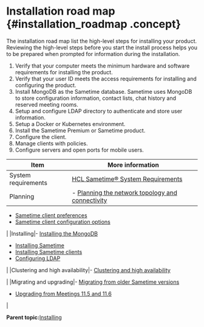 # Installation road map {#installation_roadmap .concept}

The installation road map list the high-level steps for installing your product. Reviewing the high-level steps before you start the install process helps you to be prepared when prompted for information during the installation.

1.  Verify that your computer meets the minimum hardware and software requirements for installing the product.
2.  Verify that your user ID meets the access requirements for installing and configuring the product.
3.  Install MongoDB as the Sametime database. Sametime uses MongoDB to store configuration information, contact lists, chat history and reserved meeting rooms.
4.  Setup and configure LDAP directory to authenticate and store user information.
5.  Setup a Docker or Kubernetes environment.
6.  Install the Sametime Premium or Sametime product.
7.  Configure the client.
8.  Manage clients with policies.
9.  Configure servers and open ports for mobile users.

|Item|More information|
|----|----------------|
|System requirements|[HCL Sametime® System Requirements](https://support.hcltechsw.com/csm?id=kb_article&sysparm_article=KB0100619)|
|Planning|-   [Planning the network topology and connectivity](topology.md)
-   [Sametime client preferences](config_client_pref_tables.md)
-   [Sametime client configuration options](sametime_client_configuration.md)

|
|Installing|-   [Installing the MongoDB](installation_mongodb.md)
-   [Installing Sametime](installation_sametime.md)
-   [Installing Sametime clients](installing_sametime_clients.md)
-   [Configuring LDAP](configuring_ldap.md)

|
|Clustering and high availability|-   [Clustering and high availability](cluster_highavailability.md)

|
|Migrating and upgrading|-   [Migrating from older Sametime versions](migrating_upgrading.md)
-   [Upgrading from Meetings 11.5 and 11.6](upgrading_meetings.md)

|

**Parent topic:**[Installing](installing.md)

